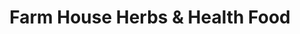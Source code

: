 ---
title: "Farm House Herbs & Health Food"
url: /mena/farm-house-herbs-und-health-food/
shop: Bioladen
---